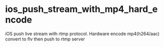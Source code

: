 # ios_push_stream_with_mp4_hard_encode
iOS push live stream with rtmp protocol. Hardware encode mp4(h264/aac) convert to flv then push to rtmp server
